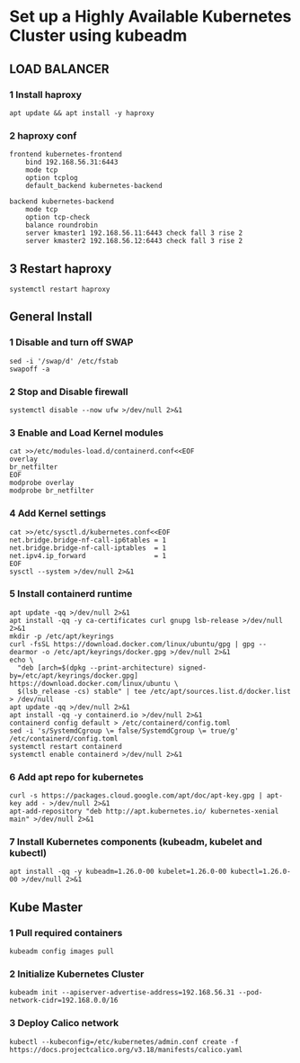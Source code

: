 # Set up a Highly Available Kubernetes Cluster using kubeadm
## LOAD BALANCER

### 1 Install haproxy
```apt update && apt install -y haproxy```

### 2 haproxy conf
```
frontend kubernetes-frontend
    bind 192.168.56.31:6443
    mode tcp
    option tcplog
    default_backend kubernetes-backend

backend kubernetes-backend
    mode tcp
    option tcp-check
    balance roundrobin
    server kmaster1 192.168.56.11:6443 check fall 3 rise 2
    server kmaster2 192.168.56.12:6443 check fall 3 rise 2
```

## 3 Restart haproxy    
```systemctl restart haproxy```

## General Install

### 1 Disable and turn off SWAP
```
sed -i '/swap/d' /etc/fstab
swapoff -a
```

### 2 Stop and Disable firewall
```systemctl disable --now ufw >/dev/null 2>&1```

### 3 Enable and Load Kernel modules
```
cat >>/etc/modules-load.d/containerd.conf<<EOF
overlay
br_netfilter
EOF
modprobe overlay
modprobe br_netfilter
```
### 4 Add Kernel settings
```
cat >>/etc/sysctl.d/kubernetes.conf<<EOF
net.bridge.bridge-nf-call-ip6tables = 1
net.bridge.bridge-nf-call-iptables  = 1
net.ipv4.ip_forward                 = 1
EOF
sysctl --system >/dev/null 2>&1
```

### 5 Install containerd runtime
```
apt update -qq >/dev/null 2>&1
apt install -qq -y ca-certificates curl gnupg lsb-release >/dev/null 2>&1
mkdir -p /etc/apt/keyrings
curl -fsSL https://download.docker.com/linux/ubuntu/gpg | gpg --dearmor -o /etc/apt/keyrings/docker.gpg >/dev/null 2>&1
echo \
  "deb [arch=$(dpkg --print-architecture) signed-by=/etc/apt/keyrings/docker.gpg] https://download.docker.com/linux/ubuntu \
  $(lsb_release -cs) stable" | tee /etc/apt/sources.list.d/docker.list > /dev/null
apt update -qq >/dev/null 2>&1
apt install -qq -y containerd.io >/dev/null 2>&1
containerd config default > /etc/containerd/config.toml
sed -i 's/SystemdCgroup \= false/SystemdCgroup \= true/g' /etc/containerd/config.toml
systemctl restart containerd
systemctl enable containerd >/dev/null 2>&1
```

### 6 Add apt repo for kubernetes
```
curl -s https://packages.cloud.google.com/apt/doc/apt-key.gpg | apt-key add - >/dev/null 2>&1
apt-add-repository "deb http://apt.kubernetes.io/ kubernetes-xenial main" >/dev/null 2>&1
```

### 7 Install Kubernetes components (kubeadm, kubelet and kubectl)
```apt install -qq -y kubeadm=1.26.0-00 kubelet=1.26.0-00 kubectl=1.26.0-00 >/dev/null 2>&1```


## Kube Master

### 1 Pull required containers
`kubeadm config images pull`

### 2 Initialize Kubernetes Cluster
`kubeadm init --apiserver-advertise-address=192.168.56.31 --pod-network-cidr=192.168.0.0/16`

### 3 Deploy Calico network
`kubectl --kubeconfig=/etc/kubernetes/admin.conf create -f https://docs.projectcalico.org/v3.18/manifests/calico.yaml`
